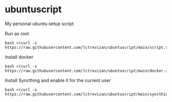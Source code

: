 # ubuntuscript
My personal ubuntu setup script

Run as root
```
bash <(curl -s https://raw.githubusercontent.com/lctrevizan/ubuntuscript/main/script.sh)
```

Install docker
```
bash <(curl -s https://raw.githubusercontent.com/lctrevizan/ubuntuscript/main/docker.sh)
```

Install Syncthing and enable it for the current user
```
bash <(curl -s https://raw.githubusercontent.com/lctrevizan/ubuntuscript/main/syncthing.sh)
```
